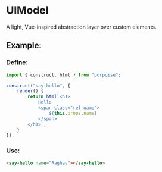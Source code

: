 # UIModel

A light, Vue-inspired abstraction layer over custom elements.

## Example:

### Define:
```js
import { construct, html } from "porpoise";

construct("say-hello", {
    render() {
        return html`<h1>
            Hello 
            <span class="ref-name">
                ${this.props.name}
            </span>
        </h1>`;
    }
});
```

### Use:
```html
<say-hello name="Raghav"></say-hello>
```

